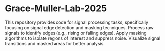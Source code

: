 # Grace-Muller-Lab-2025
This repository provides code for signal processing tasks, specifically focusing on signal edge detection and masking techniques. Process raw signals to identify edges (e.g., rising or falling edges). Apply masking algorithms to isolate regions of interest and suppress noise. Visualize signal transitions and masked areas for better analysis.

